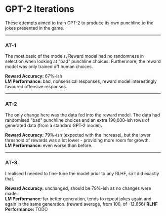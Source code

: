 # GPT-2 Iterations
These attempts aimed to train GPT-2 to produce its own punchline to the jokes presented in the game.

---

### AT-1
The most basic of the models. Reward model had no randomness in selection when looking at "bad" punchline choices. Furthermore, the reward model was only trained off human choices.

<b>Reward Accuracy:</b> 67%-ish <br>
<b>LM Performance:</b> bad, nonsensical responses, reward model interestingly favoured offensive responses.

---

### AT-2
The only change here was the data fed into the reward model. The data had randomised "bad" punchline choices and an extra 190,000-ish rows of generated data (from a standard GPT-2 model).

<b>Reward Accuracy:</b> 79%-ish (expected with the increase), but the lower threshold of rewards was a lot lower - providing more room for growth. <br>
<b>LM Performance:</b> even worse than before.

---

### AT-3
I realised I needed to fine-tune the model prior to any RLHF, so I did exactly that.

<b>Reward Accuracy:</b> unchanged, should be 79%-ish as no changes were made. <br>
<b>LM Performance:</b> far better generation, tends to repeat jokes again and again in the same generation. (reward average, from 100, of -12.856)
<b> RLHF Performance:</b> TODO